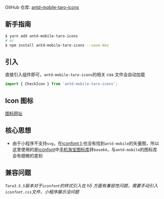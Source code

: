 GitHub 仓库: [antd-mobile-taro-icons](https://github.com/xz-77/antd-mobile-taro-icons)

## 新手指南

```bash
$ yarn add antd-mobile-taro-icons
# or
$ npm install antd-mobile-taro-icons --save-dev
```

## 引入

直接引入组件即可，`antd-mobile-taro-icons`的相关 css 文件会自动加载

```javascript
import { CheckIcon } from 'antd-mobile-taro-icons';
```

## Icon 图标

[图标网址](https://xz-77.github.io/antd-mobile-taro-icons/)

## 核心思想

- 由于小程序不支持`svg`，在[iconfont](https://www.iconfont.cn/)上也没有找到`antd-mobile`的矢量图，所以这里使用的是[iconfont](https://www.iconfont.cn/)中[手机淘宝图标库](https://www.iconfont.cn/collections/index?spm=a313x.7781069.1998910419.5&type=1&page=4)转`base64`，与`antd-mobile`的图标库会有细微的差别

## 兼容问题

_`Taro3.5.5`版本对于`iconfont`的样式引入在 h5 方面有兼容性问题，需要手动引入`iconfont.css`文件，小程序展示没问题_
